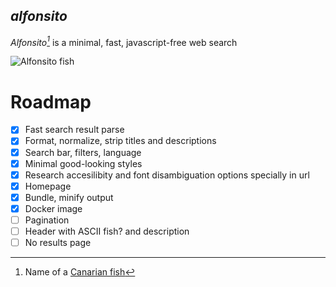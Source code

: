 ## *alfonsito*

*Alfonsito[^1]* is a minimal, fast, javascript-free web search

![Alfonsito fish](.github/alfonsito.jpg)

# Roadmap

- [X] Fast search result parse
- [X] Format, normalize, strip titles and descriptions
- [X] Search bar, filters, language
- [X] Minimal good-looking styles
- [X] Research accesilibity and font disambiguation options specially in url
- [X] Homepage
- [X] Bundle, minify output
- [X] Docker image
- [ ] Pagination
- [ ] Header with ASCII fish? and description
- [ ] No results page

[^1]: Name of a [Canarian fish](https://www3.gobiernodecanarias.org/medusa/mediateca/ecoescuela/?attachment_id=7054)
